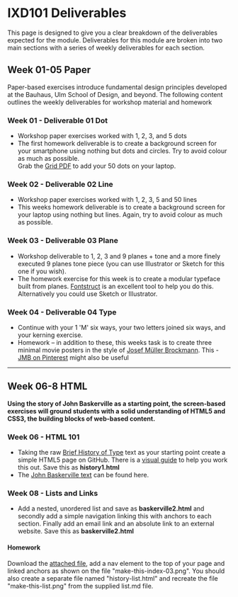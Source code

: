 IXD101 Deliverables
===========================

This page is designed to give you a clear breakdown of the deliverables expected for the module. Deliverables for this module are broken into two main sections with a series of weekly deliverables for each section.



## Week 01-05 Paper
Paper-based exercises introduce fundamental design principles developed at the Bauhaus, Ulm School of Design, and beyond. The following content outlines the weekly deliverables for workshop material and homework

### Week 01 - Deliverable 01 Dot 
- Workshop paper exercises worked with 1, 2, 3, and 5 dots
- The first homework deliverable is to create a background screen for your smartphone using nothing but dots and circles. Try to avoid colour as much as possible.  
Grab the [Grid PDF](resources/twenty_squares.pdf) to add your 50 dots on your laptop.


### Week 02 - Deliverable 02 Line 
- Workshop paper exercises worked with 1, 2, 3, 5 and 50 lines
- This weeks homework deliverable is to create a background screen for your laptop using nothing but lines. Again, try to avoid colour as much as possible.  


### Week 03 - Deliverable 03 Plane  
- Workshop deliverable to 1, 2, 3 and 9 planes + tone and a more finely executed 9 planes tone piece (you can use Illustrator or Sketch for this one if you wish). 
- The homework exercise for this week is to create a modular typeface built from planes. [Fontstruct](http://fontstruct.com) is an excellent tool to help you do this. Alternatively you could use Sketch or Illustrator.


### Week 04 - Deliverable 04 Type 
- Continue with your 1 'M' six ways, your two letters joined six ways, and your kerning exercise. 
- Homework – in addition to these, this weeks task is to create three minimal movie posters in the style of [Josef Müller Brockmann](http://print-process.com/product/?product-id=1052). This - [JMB on Pinterest](https://www.pinterest.com/eleventhirty/jmb/) might also be useful


---

## Week 06-8 HTML
**Using the story of John Baskerville as a starting point, the screen-based exercises will ground students with a solid understanding of HTML5 and CSS3, the building blocks of web-based content.**

### Week 06 - HTML 101 
- Taking the raw [Brief History of Type](resources/brief-history-of-type.txt) text as your starting point create a simple HTML5 page on GitHub. There is a [visual guide](resources/html-01-make-this.jpg) to help you work this out. Save this as **history1.html**
- The [John Baskerville text](resources/john-baskerville.txt) can be found here.



### Week 08 - Lists and Links
- Add a nested, unordered list and save as **baskerville2.html** and secondly add a simple navigation linking this with anchors to each section. Finally add an email link and an absolute link to an external website. Save this as **baskerville2.html**
 
#### Homework
Download the [attached file](resources/homework2.zip), add a nav element to the top of your page and linked anchors as shown on the file "make-this-index-03.png". You should also create a separate file named "history-list.html" and recreate the file "make-this-list.png" from the supplied list.md file.
<!-- 
### Week 09 – Introducing Tables and Inserting Images
- Deliverable 08 HTML** – This week you should have created two versions. The should replace your unordered list with a table while the second version should include properly optimised images.
<!--  
#### Homework
 - Change your type history list into a table, this [table sample](resources/make-this-table.png) Then add and optimise the images found in "unedited-images" in the "resources" folder
 - This week you should check your previous John Baskerville HTML files to make sure you have markedup your text correctly. Make sure you use an [HTML Validator](https://validator.w3.org) to ensure your markup is correct.
 - In addition, you should incorporate your type history table with your main [Brief History of Type](resources/make-this-index.png) page (don't forget to include your images).
 
 ---
<!-- 
## Week 10-12 CSS
### Week 10 – CSS 101
- This week we started to look at CSS and applied some design to our well structured markup. Save this as version 6/7 (or whichever number you’re currently at) and upload it to your GitHub site.
- Make a copy of your last **Type History HTML** file and apply the CSS styling covered at today’s workshop. You should play around with the colour (color in CSS), type hierarchy and measure (page width) to get a feel for how these work.

<!-- 
### Week 11 – Web Fonts
- This week we continued our exploration into CSS and looked at web typography in a little more detail. For this weeks version of the History of Type exercise add Google fonts of your own choice and save this as the next version. Please make sure you choose fonts appropriate to the content.
- This week we have an additional exercise, we would like to you take this [Typographic Exercise](resources/make_this_css.png) – and, using css, style it as closely as you can to the image in the link. To make it a little easier you can use this [simple HTML page](resources/cssbaskerville.html) to start you off.

The fonts used in this exercise are all [Google Fonts](https://fonts.google.com):
- Libre Baskerville
- Open Sans
- Arvo

You can use these or choose your own but please make sure you use serif, san-serif (or slab-serif) fonts.
<!-- 
### Week 12 – Media Queries, Transitions and Flexbox
– This week we finished off with a look at a lot of material from media queriesto background images, dropshadows to kerning and transitions to flexbox. 
<!-- 
Finish off your introduction with the inclusion of some of the features covered this week. At the very least you could add some transitions to your links to provide some subtle user feedback. 
<!-- 
You can check out my own versions on [GitHub](https://github.com/eleventhirty/john_baskerville) for reference. It would be very easy to just copy these but this won’t teach you how to implement them properly to your own work. Using these as reference and recreating them yourselves will help you retain the information much more readily.

---

Please click following the link to see the [Assessment Criteria](resources/IXD101_Assessment_Criteria.xlsx)

